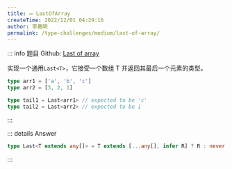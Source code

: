 ```yaml
---
title: ➖ LastOfArray
createTime: 2022/12/01 04:29:16
author: 李嘉明
permalink: /type-challenges/medium/last-of-array/
---
```


::: info 题目
Github: [Last of array](https://github.com/type-challenges/type-challenges/blob/main/questions/00015-medium-last/)

实现一个通用`Last<T>`，它接受一个数组 T 并返回其最后一个元素的类型。

```ts
type arr1 = ['a', 'b', 'c']
type arr2 = [3, 2, 1]

type tail1 = Last<arr1> // expected to be 'c'
type tail2 = Last<arr2> // expected to be 1
```

:::

::: details Answer

```ts
type Last<T extends any[]> = T extends [...any[], infer R] ? R : never
```

:::
